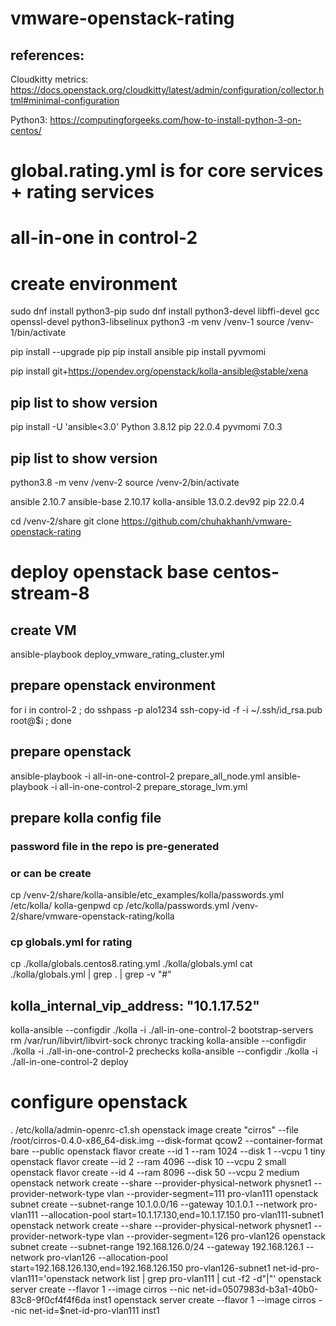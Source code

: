 # vmware-openstack-rating
## references:
Cloudkitty metrics:
https://docs.openstack.org/cloudkitty/latest/admin/configuration/collector.html#minimal-configuration

Python3:
https://computingforgeeks.com/how-to-install-python-3-on-centos/


# global.rating.yml is for core services + rating services 
# all-in-one in control-2

# create environment
 
sudo dnf install python3-pip
sudo dnf install python3-devel libffi-devel gcc openssl-devel python3-libselinux
python3 -m venv /venv-1
source /venv-1/bin/activate

pip install --upgrade pip
pip install ansible
pip install pyvmomi                                                                                                                                                

pip install git+https://opendev.org/openstack/kolla-ansible@stable/xena

## pip list to show version
pip install -U 'ansible<3.0'
Python             3.8.12
pip                22.0.4
pyvmomi            7.0.3


## pip list to show version
python3.8 -m venv /venv-2
source /venv-2/bin/activate

ansible            2.10.7
ansible-base       2.10.17
kolla-ansible      13.0.2.dev92
pip                22.0.4

cd /venv-2/share
git clone https://github.com/chuhakhanh/vmware-openstack-rating


# deploy openstack base centos-stream-8
## create VM 
ansible-playbook deploy_vmware_rating_cluster.yml 
## prepare openstack environment
for i in control-2 ;
do 
  sshpass -p alo1234 ssh-copy-id -f -i ~/.ssh/id_rsa.pub root@$i ; 
done
## prepare openstack

ansible-playbook -i all-in-one-control-2 prepare_all_node.yml
ansible-playbook -i all-in-one-control-2 prepare_storage_lvm.yml

## prepare kolla config file 
### password file in the repo is pre-generated 
### or can be create  
cp /venv-2/share/kolla-ansible/etc_examples/kolla/passwords.yml /etc/kolla/
kolla-genpwd 
cp /etc/kolla/passwords.yml /venv-2/share/vmware-openstack-rating/kolla

### cp globals.yml for rating
cp ./kolla/globals.centos8.rating.yml ./kolla/globals.yml
cat ./kolla/globals.yml | grep . | grep -v "#"

## kolla_internal_vip_address: "10.1.17.52"
kolla-ansible --configdir ./kolla -i ./all-in-one-control-2 bootstrap-servers
rm /var/run/libvirt/libvirt-sock
chronyc tracking
kolla-ansible --configdir ./kolla -i ./all-in-one-control-2 prechecks
kolla-ansible --configdir ./kolla -i ./all-in-one-control-2 deploy

# configure openstack
. /etc/kolla/admin-openrc-c1.sh
openstack image create "cirros" --file /root/cirros-0.4.0-x86_64-disk.img --disk-format qcow2 --container-format bare --public
openstack flavor create --id 1 --ram 1024 --disk 1  --vcpu 1 tiny
openstack flavor create --id 2 --ram 4096 --disk 10 --vcpu 2 small
openstack flavor create --id 4 --ram 8096 --disk 50 --vcpu 2 medium
openstack network create --share --provider-physical-network physnet1 --provider-network-type vlan --provider-segment=111 pro-vlan111
openstack subnet create --subnet-range 10.1.0.0/16 --gateway 10.1.0.1 --network pro-vlan111 --allocation-pool start=10.1.17.130,end=10.1.17.150 pro-vlan111-subnet1
openstack network create --share --provider-physical-network physnet1 --provider-network-type vlan --provider-segment=126 pro-vlan126
openstack subnet create --subnet-range 192.168.126.0/24 --gateway 192.168.126.1 --network pro-vlan126 --allocation-pool start=192.168.126.130,end=192.168.126.150 pro-vlan126-subnet1
net-id-pro-vlan111='openstack network list | grep pro-vlan111 | cut -f2 -d"|"'
openstack server create --flavor 1 --image cirros --nic net-id=0507983d-b3a1-40b0-83c8-9f0cf4f4f6da inst1
openstack server create --flavor 1 --image cirros --nic net-id=$net-id-pro-vlan111 inst1


